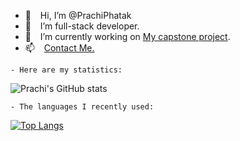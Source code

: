 - 👋  &ensp; Hi, I’m @PrachiPhatak
- 👀  &ensp; I’m full-stack developer.
- 🌱  &ensp; I’m currently working on <a href="https://devsplash.io/">My capstone project</a>.
- 📫  &ensp; <a href="https://prachipersonal.github.io/Portfolio/"> Contact Me.</a>

```
- Here are my statistics:
```
![Prachi's GitHub stats](https://github-readme-stats.vercel.app/api?username=prachiphatak&theme=vue-dark&show_icons=true)



```
- The languages I recently used:
```
[![Top Langs](https://github-readme-stats.vercel.app/api/top-langs/?username=prachiphatak&theme=vue-dark)](https://github.com/prachiphatak/github-readme-stats)
